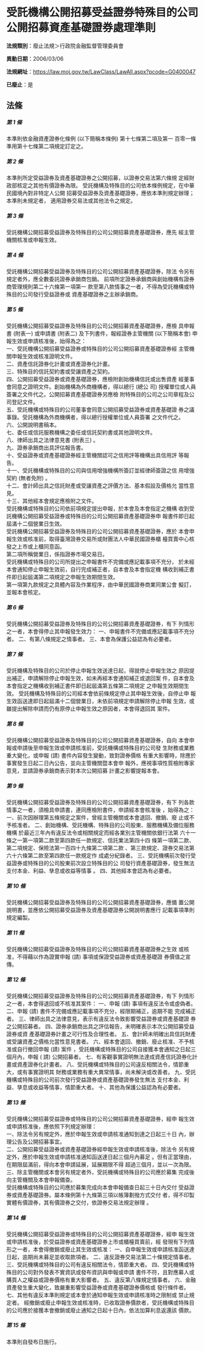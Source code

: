 # 受託機構公開招募受益證券特殊目的公司公開招募資產基礎證券處理準則

**法規類別**：廢止法規＞行政院金融監督管理委員會

**異動日期**：2006/03/06  

**法規網址**：https://law.moj.gov.tw/LawClass/LawAll.aspx?pcode=G0400047

**已廢止**：是



## 法條
##### 第 1 條
本準則依金融資產證券化條例 (以下簡稱本條例) 第十七條第二項及第一
百零一條準用第十七條第二項規定訂定之。

##### 第 2 條
本準則所定受益證券及資產基礎證券之公開招募，以證券交易法第六條規
定經財政部核定之其他有價證券為限。
受託機構及特殊目的公司依本條例規定，在中華民國境內對非特定人公開
招募受益證券及資產基礎證券，應依本準則規定辦理；本準則未規定者，
適用證券交易法或其他法令之規定。

##### 第 3 條
受託機構公開招募受益證券及特殊目的公司公開招募資產基礎證券，應先
經主管機關核准或申報生效。

##### 第 4 條
受託機構公開招募受益證券及特殊目的公司公開招募資產基礎證券，除法
令另有規定者外，應全數委託證券承銷商包銷。
前項所定證券承銷商與創始機構有證券商管理規則第二十六條第一項第一
款至第八款情事之一者，不得為受託機構或特殊目的公司發行受益證券或
資產基礎證券之主辦承銷商。

##### 第 5 條
受託機構公開招募受益證券及特殊目的公司公開招募資產基礎證券，應檢
具申報書 (附表一) 或申請書 (附表二) 及下列書件，報經證券主管機關
 (以下簡稱本會) 申報生效或申請核准後，始得為之：                
一、受託機構公開招募受益證券或特殊目的公司公開招募資產基礎證券經
    主管機關申報生效或核准證明文件。                            
二、資產信託證券化計畫或資產證券化計畫。                        
三、特殊目的信託契約書或受讓資產之契約。                        
四、公開招募受益證券或資產基礎證券，應檢附創始機構信託或出售資產
    經董事會同意之證明文件。創始機構為外商機構者，得以總行 (總公
    司) 授權單位或人員簽署之文件代之。公開招募資產基礎證券另應檢
    附特殊目的公司之公司章程及公司登記文件。                    
五、受託機構或特殊目的公司董事會同意公開招募受益證券或資產基礎證
    券之議事錄。受託機構為外商機構者，得以總行授權單位或人員簽署
    之文件代之。                                                
六、公開說明書稿本。                                            
七、委任或信託服務機構之委任或信託契約書或其他證明文件。        
八、律師出具之法律意見書 (附表三) 。                            
九、證券承銷商出具評估報告書。                                  
十、受益證券或資產基礎證券經主管機關認可之信用評等機構出具信用評
    等報告。                                                
十一、受託機構或特殊目的公司與信用增強機構所簽訂並經律師簽證之信
      用增強契約 (無者免附) 。                                  
十二、會計師出具之信託財產或受讓資產之評價方法、基本假設及價格允
      當性意見。                                                
十三、其他經本會規定應檢附之文件。                              
受託機構或特殊目的公司依前項規定提出申報，於本會及本會指定之機構
收到受託機構公開招募受益證券或特殊目的公司公開招募資產基礎證券申
報書件即日起屆滿十二個營業日生效。                              
受託機構公開招募受益證券及特殊目的公司公開招募資產基礎證券，應於
本會申報生效或核准前，取得臺灣證券交易所或財團法人中華民國證券櫃
檯買賣中心核發之上市或上櫃同意函。                              
第二項所稱營業日，係指證券市場交易日。                          
受託機構或特殊目的公司所提出之申報書件不完備或應記載事項不充分，
於未經本會通知停止申報生效前，自行完成補正者，自本會及本會指定機
構收到補正書件即日起屆滿第二項規定之申報生效期間生效。          
第一項第九款規定之具體內容及作業程序，由中華民國證券商業同業公會
擬訂，並報本會核定。


##### 第 6 條
受託機構公開招募受益證券及特殊目的公司公開招募資產基礎證券，有下
列情形之一者，本會得停止其申報發生效力：
一、申報書件不完備或應記載事項不充分者。
二、有第八條規定之情事者。
三、本會為保護公益認為有必要者。


##### 第 7 條
受託機構及特殊目的公司於停止申報生效送達日起，得就停止申報生效之
原因提出補正，申請解除停止申報生效，如未再經本會通知補正或退回案
件，自本會及本會指定之機構收到補正書件即日起屆滿第五條第二項規定
之申報生效期間生效。
受託機構及特殊目的公司經本會依前條規定停止其申報生效後，自停止申
報生效函送達即日起屆滿十二個營業日，未依前項規定申請解除停止申報
生效，或雖提出解除申請而仍有原停止申報生效之原因者，本會得退回其
案件。

##### 第 8 條
受託機構公開招募受益證券及特殊目的公司公開招募資產基礎證券，自向
本會申報或申請後至申報生效或申請核准前，受託機構或特殊目的公司發
生財務或業務重大變化，或申報 (請) 書件內容發生變動，致對證券價格
有重大影響時，除應於事實發生日起二日內公告，並向主管機關暨本會申
報外，應視事項性質檢附專家意見，並請證券承銷商表示對本次公開招募
計畫之影響提報本會。

##### 第 9 條
受託機構公開招募受益證券及特殊目的公司公開招募資產基礎證券，有下
列各款情事之一者，須檢具申請書，連同應檢附書件，申請經本會核准後
，始得為之：
一、前次因辦理第五條規定之案件，曾經主管機關或本會退回、撤銷、廢
    止或不予核准者。
二、創始機構、受託機構、特殊目的公司股東、服務機構及備位服務機構
    於最近三年內有違反法令或相關規定而經各業別主管機關依銀行法第
    六十一條之一第一項第二款至第四款任一款規定、信託業法第四十四
    條第一項第二款、第二項規定、保險法第一百四十九條第二項第二款
    、第三款規定、證券交易法第六十六條第二款至第四款任一款規定作
    成處分紀錄者。
三、受託機構前次發行受益證券或特殊目的公司股東前次設立特殊目的公
    司發行資產基礎證券，發生無法支付本金、利益、孳息或收益等情事
    。
四、其他經本會認為有必要者。


##### 第 10 條
受託機構公開招募受益證券及特殊目的公司公開招募資產基礎證券，應備
置公開說明書，並應依公開招募受益證券及資產基礎證券公開說明書應行
記載事項準則規定編製。

##### 第 11 條
受託機構公開招募受益證券及特殊目的公司公開招募資產基礎證券之生效
或核准，不得藉以作為證實申報 (請) 事項或保證受益證券或資產基礎證
券價值之宣傳。

##### 第 12 條
受託機構公開招募受益證券及特殊目的公司公開招募資產基礎證券，有下
列情形之一者，本會得退回或不核准其案件：
一、申報 (請) 事項有違反法令或虛偽者。
二、申報 (請) 書件不完備或應記載事項不充分，經限期補正，逾期不能
    完成補正者。
三、律師出具之法律意見，表示有違反法令致影響受益證券或資產基礎證
    券之公開招募者。
四、證券承銷商出具之評估報告，未明確表示本次公開招募受益證券或資
    產基礎證券計畫之可行性及合理性者。
五、會計師未明確出具信託財產或受讓資產之價格允當性意見書者。
六、經本會退回、撤銷、廢止核准、不予核准或自行撤回申報 (請) 案件
    ，受託機構或特殊目的公司自接獲本會通知之日起三個月內，申報 (
    請) 公開招募者。
七、有客觀事實證明無法達成資產信託證券化計畫或資產證券化計畫者。
八、受託機構或特殊目的公司違反相關法令，情節重大，或有事實證明其
    財務或業務有重大異常情事，尚未解決或改善者。
九、受託機構或特殊目的公司前次發行受益證券或資產基礎證券發生無法
    支付本金、利益、孳息或收益等情事，情節重大者。
十、其他為保護公益認為有必要者。

##### 第 13 條
受託機構公開招募受益證券或特殊目的公司公開招募資產基礎證券，經申
報生效或申請核准後，應依照下列規定辦理：                        
一、除法令另有規定外，應於申報生效或申請核准通知到達之日起三十日
    內，辦理公告及公開招募事宜。                                
二、公開招募受益證券或資產基礎證券經申報生效或申請核准後，除法令
    另有規定外，應於申報生效或申請核准通知函送達日起三個月內募足
    。但有正當理由，在期限屆滿前，得向本會申請延展，延展期限不得
    超過三個月，並以一次為限。                                  
三、除主管機關或本會另有規定者外，受託機構或特殊目的公司應於募集
    完成後向主管機關及本會申報備查。                            
受託機構或特殊目的公司應於募集完成向本會申報備查日起三十日內交付
受益證券或資產基礎證券。屬本條例第十九條第三項以帳簿劃撥方式交付
者，得不印製實體有價證券，其有價證券之交付，依證券交易法規定辦理
。


##### 第 14 條
受託機構公開招募受益證券或特殊目的公司公開招募資產基礎證券，經申
報生效或申請核准後，於受益證券或資產基礎證券上市或櫃檯買賣前，經
發現有下列情形之一者，本會得撤銷或廢止其生效或核准：
一、自申報生效或申請核准函送達日起，逾期尚未募足並收取款項者。
二、違反證券交易法第二十條規定情事者。
三、受託機構或特殊目的公司有違反相關法令，情節重大者。
四、受託機構或特殊目的公司對外發表不實資訊或發布資訊與申報或申請
    書件不符，且對應募人或購買人之權益或證券價格有重大影響者。
五、違反第八條規定情事者。
六、金融資產發生重大變化，致嚴重影響受益證券或資產基礎證券價格或
    發行條件者。
七、其他有違反本準則規定或本會於通知申報生效或申請核准時之限制或
    禁止規定者。
經撤銷或廢止申報生效或核准時，已收取證券價款者，受託機構或特殊目
的公司應於接獲本會撤銷或廢止通知之日起十日內，依法加算利息返還該
價款。


##### 第 15 條
本準則自發布日施行。


